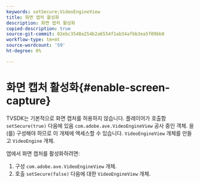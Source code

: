 ```yaml
---
keywords: setSecure;VideoEngineView
title: 화면 캡처 활성화
description: 화면 캡처 활성화
copied-description: true
source-git-commit: 02ebc3548a254b2a6554f1ab34afbb3ea5f09bb8
workflow-type: tm+mt
source-wordcount: '59'
ht-degree: 0%

---
```


# 화면 캡처 활성화{#enable-screen-capture}

TVSDK는 기본적으로 화면 캡처를 허용하지 않습니다. 플레이어가 호출함 `setSecure(true)` 다음에 있음 `com.adobe.ave.VideoEngineView` 공사 중인 객체. 을(를) 구성해야 하므로 이 개체에 액세스할 수 있습니다. `VideoEngineView` 개체를 만들고 `VideoEngine` 개체.

앱에서 화면 캡처를 활성화하려면:

1. 구성 `com.adobe.ave.VideoEngineView` 개체.
1. 호출 `setSecure(false)` 다음에 대한 `VideoEngineView` 개체.
